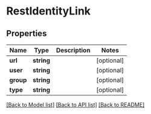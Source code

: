 # RestIdentityLink

## Properties
Name | Type | Description | Notes
------------ | ------------- | ------------- | -------------
**url** | **string** |  | [optional] 
**user** | **string** |  | [optional] 
**group** | **string** |  | [optional] 
**type** | **string** |  | [optional] 

[[Back to Model list]](../README.md#documentation-for-models) [[Back to API list]](../README.md#documentation-for-api-endpoints) [[Back to README]](../README.md)


